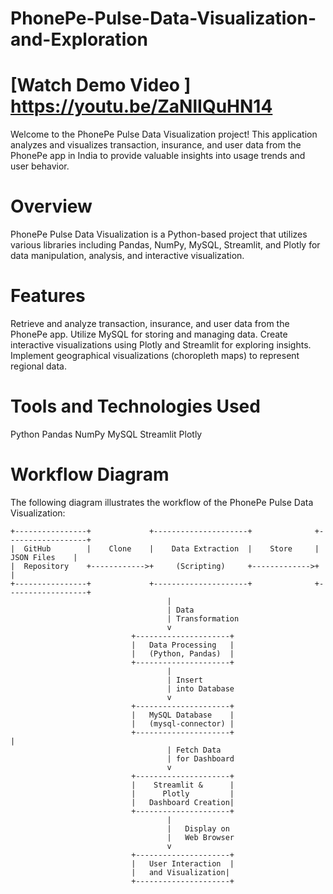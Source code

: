 # PhonePe-Pulse-Data-Visualization-and-Exploration

# [Watch Demo Video ] https://youtu.be/ZaNlIQuHN14

Welcome to the PhonePe Pulse Data Visualization project! This application analyzes and visualizes transaction, insurance, and user data from the PhonePe app in India to provide valuable insights into usage trends and user behavior.

# Overview
PhonePe Pulse Data Visualization is a Python-based project that utilizes various libraries including Pandas, NumPy, MySQL, Streamlit, and Plotly for data manipulation, analysis, and interactive visualization.

# Features
Retrieve and analyze transaction, insurance, and user data from the PhonePe app.
Utilize MySQL for storing and managing data.
Create interactive visualizations using Plotly and Streamlit for exploring insights.
Implement geographical visualizations (choropleth maps) to represent regional data.

# Tools and Technologies Used
Python
Pandas
NumPy
MySQL
Streamlit
Plotly


# Workflow Diagram
The following diagram illustrates the workflow of the PhonePe Pulse Data Visualization:

    +----------------+             +---------------------+              +------------------+    
    |  GitHub        |    Clone    |    Data Extraction  |    Store     |    JSON Files    |    
    |  Repository    +------------>+     (Scripting)     +------------->+                  |    
    +----------------+             +---------------------+              +------------------+    
                                       |                                       
                                       | Data                                       
                                       | Transformation                                       
                                       v                                       
                               +---------------------+                                                              
                               |   Data Processing   |                              
                               |   (Python, Pandas)  |                               
                               +---------------------+                 
                                       |                                       
                                       | Insert                                       
                                       | into Database
                                       v                                   
                               +---------------------+                               
                               |   MySQL Database    |                               
                               |   (mysql-connector) |                               
                               +---------------------+                                       |
                                       | Fetch Data
                                       | for Dashboard
                                       v
                               +---------------------+
                               |    Streamlit &      |
                               |      Plotly         |
                               |   Dashboard Creation|
                               +---------------------+
                                       |
                                       |   Display on
                                       |   Web Browser
                                       v
                               +---------------------+
                               |   User Interaction  |
                               |   and Visualization|
                               +---------------------+

